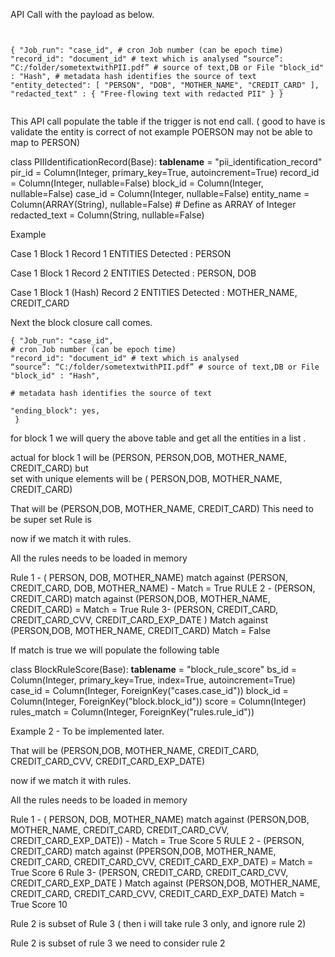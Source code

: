 
API Call with the payload as below.
```


{ "Job_run": "case_id", # cron Job number (can be epoch time) "record_id": "document_id" # text which is analysed “source”: “C:/folder/sometextwithPII.pdf” # source of text,DB or File "block_id" : "Hash", # metadata hash identifies the source of text "entity_detected": [ "PERSON", "DOB", "MOTHER_NAME", "CREDIT_CARD" ], "redacted_text" : { "Free-flowing text with redacted PII" } }


```


This API call populate the table if the trigger is not end call. ( good to have is validate the entity is correct of not example POERSON may not be able to map to PERSON)

class PIIIdentificationRecord(Base):
    __tablename__ = "pii_identification_record"
    pir_id = Column(Integer, primary_key=True, autoincrement=True)
    record_id = Column(Integer, nullable=False)
    block_id = Column(Integer, nullable=False)
    case_id = Column(Integer, nullable=False)
    entity_name = Column(ARRAY(String), nullable=False)  # Define as ARRAY of Integer
    redacted_text = Column(String, nullable=False)



Example

Case 1
Block 1
Record 1 
ENTITIES Detected : PERSON


Case 1
Block 1
Record 2
ENTITIES Detected : PERSON, DOB

Case 1
Block 1 (Hash)
Record 2
ENTITIES Detected : MOTHER_NAME, CREDIT_CARD


Next the block closure call comes.

```
{ "Job_run": "case_id", 
# cron Job number (can be epoch time) 
"record_id": "document_id" # text which is analysed 
“source”: “C:/folder/sometextwithPII.pdf” # source of text,DB or File 
"block_id" : "Hash", 

# metadata hash identifies the source of text 

"ending_block": yes, 
 }
```

for block 1 we will query the above table and get all the entities in a list .

actual for block 1 will be (PERSON, PERSON,DOB, MOTHER_NAME, CREDIT_CARD) but  
set with unique elements will be ( PERSON,DOB, MOTHER_NAME, CREDIT_CARD)

That will be (PERSON,DOB, MOTHER_NAME, CREDIT_CARD) This need to be super set 
Rule is

now if we match it with rules. 

All the rules needs to be loaded in memory 

Rule 1 - ( PERSON, DOB, MOTHER_NAME) match against (PERSON, CREDIT_CARD, DOB, MOTHER_NAME) - Match = True 
RULE 2 - (PERSON, CREDIT_CARD) match against (PERSON,DOB, MOTHER_NAME, CREDIT_CARD) = Match = True
Rule 3- (PERSON, CREDIT_CARD, CREDIT_CARD_CVV, CREDIT_CARD_EXP_DATE ) Match against (PERSON,DOB, MOTHER_NAME, CREDIT_CARD)  Match = False

If match is true we will populate the following table

class BlockRuleScore(Base):
    __tablename__ = "block_rule_score"
    bs_id = Column(Integer, primary_key=True, index=True, autoincrement=True)
    case_id = Column(Integer, ForeignKey("cases.case_id"))
    block_id = Column(Integer, ForeignKey("block.block_id"))
    score = Column(Integer)
    rules_match = Column(Integer, ForeignKey("rules.rule_id"))


Example 2  - To be implemented later.


That will be (PERSON,DOB, MOTHER_NAME, CREDIT_CARD, CREDIT_CARD_CVV, CREDIT_CARD_EXP_DATE)

now if we match it with rules. 

All the rules needs to be loaded in memory 

Rule 1 - ( PERSON, DOB, MOTHER_NAME) match against (PERSON,DOB, MOTHER_NAME, CREDIT_CARD, CREDIT_CARD_CVV, CREDIT_CARD_EXP_DATE)) - Match = True Score 5
RULE 2 - (PERSON, CREDIT_CARD) match against (PPERSON,DOB, MOTHER_NAME, CREDIT_CARD, CREDIT_CARD_CVV, CREDIT_CARD_EXP_DATE) = Match = True       Score 6
Rule 3-  (PERSON, CREDIT_CARD, CREDIT_CARD_CVV, CREDIT_CARD_EXP_DATE ) Match against (PERSON,DOB, MOTHER_NAME, CREDIT_CARD, CREDIT_CARD_CVV, CREDIT_CARD_EXP_DATE)  Match = True                                                                                                              Score 10


Rule 2 is subset of Rule 3 ( then i will take rule 3 only, and ignore rule 2)

Rule 2 is subset of rule 3 we need to consider rule 2


